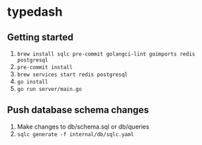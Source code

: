 # typedash

## Getting started

1. `brew install sqlc pre-commit golangci-lint goimports redis postgresql`
2. `pre-commit install`
3. `brew services start redis postgresql`
4. `go install`
5. `go run server/main.go`

## Push database schema changes

1. Make changes to db/schema.sql or db/queries
2. `sqlc generate -f internal/db/sqlc.yaml`
